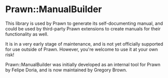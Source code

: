 # Prawn::ManualBuilder

This library is used by Prawn to generate its self-documenting manual,
and could be used by third-party Prawn extensions to create manuals
for their functionality as well.

It is in a very early stage of maintenance, and is not yet officially
supported for use outside of Prawn. However, you're welcome to use
it at your own risk!

Prawn::ManualBuilder was initially developed as an internal tool for
Prawn by Felipe Doria, and is now maintained by Gregory Brown.
